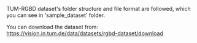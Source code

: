 TUM-RGBD dataset's folder structure and file format are followed, which you can see in 'sample_dataset' folder.

You can download the dataset from: https://vision.in.tum.de/data/datasets/rgbd-dataset/download
